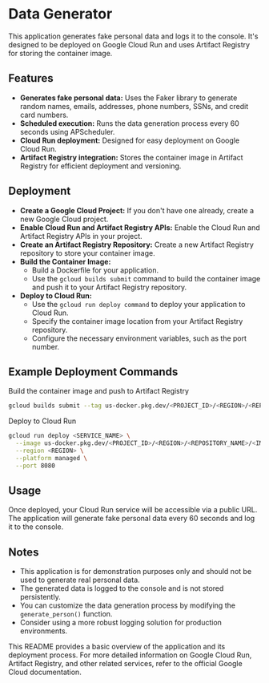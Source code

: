 # Data Generator

This application generates fake personal data and logs it to the console. It's designed to be deployed on Google Cloud Run and uses Artifact Registry for storing the container image.

## Features

- **Generates fake personal data:** Uses the Faker library to generate random names, emails, addresses, phone numbers, SSNs, and credit card numbers.
- **Scheduled execution:** Runs the data generation process every 60 seconds using APScheduler.
- **Cloud Run deployment:** Designed for easy deployment on Google Cloud Run.
- **Artifact Registry integration:** Stores the container image in Artifact Registry for efficient deployment and versioning.

## Deployment

- **Create a Google Cloud Project:** If you don't have one already, create a new Google Cloud project.
- **Enable Cloud Run and Artifact Registry APIs:** Enable the Cloud Run and Artifact Registry APIs in your project.
- **Create an Artifact Registry Repository:** Create a new Artifact Registry repository to store your container image.
- **Build the Container Image:**
  - Build a Dockerfile for your application.
  - Use the `gcloud builds submit` command to build the container image and push it to your Artifact Registry repository.
- **Deploy to Cloud Run:**
  - Use the `gcloud run deploy command` to deploy your application to Cloud Run.
  - Specify the container image location from your Artifact Registry repository.
  - Configure the necessary environment variables, such as the port number.

## Example Deployment Commands

Build the container image and push to Artifact Registry

```sh
gcloud builds submit --tag us-docker.pkg.dev/<PROJECT_ID>/<REGION>/<REPOSITORY_NAME>/<IMAGE_NAME>:<TAG> .
```

Deploy to Cloud Run

```sh
gcloud run deploy <SERVICE_NAME> \
  --image us-docker.pkg.dev/<PROJECT_ID>/<REGION>/<REPOSITORY_NAME>/<IMAGE_NAME>:<TAG> \
  --region <REGION> \
  --platform managed \
  --port 8080
```

## Usage

Once deployed, your Cloud Run service will be accessible via a public URL. The application will generate fake personal data every 60 seconds and log it to the console.

## Notes

- This application is for demonstration purposes only and should not be used to generate real personal data.
- The generated data is logged to the console and is not stored persistently.
- You can customize the data generation process by modifying the `generate_person()` function.
- Consider using a more robust logging solution for production environments.

This README provides a basic overview of the application and its deployment process. For more detailed information on Google Cloud Run, Artifact Registry, and other related services, refer to the official Google Cloud documentation.
